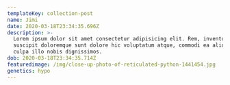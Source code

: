 ```yaml
---
templateKey: collection-post
name: Jimi
date: 2020-03-18T23:34:35.696Z
description: >-
  Lorem ipsum dolor sit amet consectetur adipisicing elit. Rem, inventore
  suscipit doloremque sunt dolore hic voluptatum atque, commodi ea aliquam nulla
  culpa illo nobis dignissimos.
dob: 2020-03-18T23:34:35.714Z
featuredimage: /img/close-up-photo-of-reticulated-python-1441454.jpg
genetics: hypo
---
```

